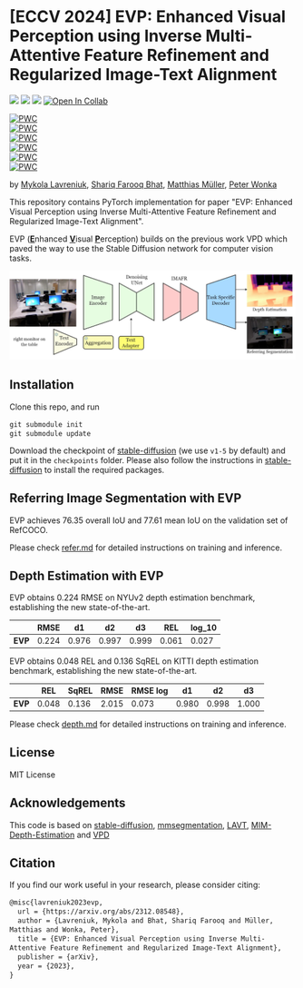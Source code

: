 # [ECCV 2024] EVP: Enhanced Visual Perception using Inverse Multi-Attentive Feature Refinement and Regularized Image-Text Alignment
<a href='https://lavreniuk.github.io/EVP'><img src='https://img.shields.io/badge/Project-Page-Green'></a> <a href='https://arxiv.org/abs/2312.08548'><img src='https://img.shields.io/badge/Paper-Arxiv-red'></a>  <a href='https://huggingface.co/spaces/MykolaL/evp'><img src='https://img.shields.io/badge/%F0%9F%A4%97%20Hugging%20Face-Spaces-blue'></a>
[![Open In Collab](https://colab.research.google.com/assets/colab-badge.svg)](https://colab.research.google.com/drive/1rd0_2AMyHlEaeYlWldZ-xGaGRYhP_TVb?usp=sharing)

[![PWC](https://img.shields.io/endpoint.svg?url=https://paperswithcode.com/badge/evp-enhanced-visual-perception-using-inverse/depth-estimation-on-nyu-depth-v2)](https://paperswithcode.com/sota/depth-estimation-on-nyu-depth-v2?p=evp-enhanced-visual-perception-using-inverse)
<br>
[![PWC](https://img.shields.io/endpoint.svg?url=https://paperswithcode.com/badge/evp-enhanced-visual-perception-using-inverse/monocular-depth-estimation-on-nyu-depth-v2)](https://paperswithcode.com/sota/monocular-depth-estimation-on-nyu-depth-v2?p=evp-enhanced-visual-perception-using-inverse) 
<br>
[![PWC](https://img.shields.io/endpoint.svg?url=https://paperswithcode.com/badge/evp-enhanced-visual-perception-using-inverse/monocular-depth-estimation-on-kitti-eigen)](https://paperswithcode.com/sota/monocular-depth-estimation-on-kitti-eigen?p=evp-enhanced-visual-perception-using-inverse)
<br>
[![PWC](https://img.shields.io/endpoint.svg?url=https://paperswithcode.com/badge/evp-enhanced-visual-perception-using-inverse/referring-expression-segmentation-on-refcoco-6)](https://paperswithcode.com/sota/referring-expression-segmentation-on-refcoco-6?p=evp-enhanced-visual-perception-using-inverse)
<br>
[![PWC](https://img.shields.io/endpoint.svg?url=https://paperswithcode.com/badge/evp-enhanced-visual-perception-using-inverse/referring-expression-segmentation-on-refcoco-8)](https://paperswithcode.com/sota/referring-expression-segmentation-on-refcoco-8?p=evp-enhanced-visual-perception-using-inverse)
<br>
[![PWC](https://img.shields.io/endpoint.svg?url=https://paperswithcode.com/badge/evp-enhanced-visual-perception-using-inverse/referring-expression-segmentation-on-refcoco-9)](https://paperswithcode.com/sota/referring-expression-segmentation-on-refcoco-9?p=evp-enhanced-visual-perception-using-inverse)

by [Mykola Lavreniuk](https://scholar.google.com/citations?hl=en&user=-oFR-RYAAAAJ), [Shariq Farooq Bhat](https://shariqfarooq123.github.io/), [Matthias Müller](https://matthias.pw/), [Peter Wonka](https://peterwonka.net/)

This repository contains PyTorch implementation for paper "EVP: Enhanced Visual Perception using Inverse Multi-Attentive Feature Refinement and Regularized Image-Text Alignment". 

EVP (<ins>**E**</ins>nhanced <ins>**V**</ins>isual <ins>**P**</ins>erception) builds on the previous work VPD which paved the way to use the Stable Diffusion network for computer vision tasks.

![intro](figs/intro.png)

## Installation
Clone this repo, and run
```
git submodule init
git submodule update
```
Download the checkpoint of [stable-diffusion](https://github.com/runwayml/stable-diffusion) (we use `v1-5` by default) and put it in the `checkpoints` folder. Please also follow the instructions in [stable-diffusion](https://github.com/runwayml/stable-diffusion) to install the required packages.


## Referring Image Segmentation with EVP
EVP achieves 76.35 overall IoU and 77.61 mean IoU on the validation set of RefCOCO.

Please check [refer.md](./refer/README.md) for detailed instructions on training and inference.

## Depth Estimation with EVP
EVP obtains 0.224 RMSE on NYUv2 depth estimation benchmark, establishing the new state-of-the-art.

|  | RMSE | d1 | d2 | d3 | REL  | log_10 |
|---------|-------|-------|--------|------|-------|-------|
| **EVP** | 0.224 | 0.976 | 0.997 | 0.999 | 0.061 | 0.027 |

EVP obtains 0.048 REL and 0.136 SqREL on KITTI depth estimation benchmark, establishing the new state-of-the-art.

|  | REL | SqREL | RMSE | RMSE log | d1 | d2 | d3 |
|---------|-------|-------|--------|------|-------|-------|-------|
| **EVP** | 0.048 | 0.136 | 2.015 | 0.073 | 0.980 | 0.998 | 1.000 |

Please check [depth.md](./depth/README.md) for detailed instructions on training and inference.

## License
MIT License

## Acknowledgements
This code is based on [stable-diffusion](https://github.com/CompVis/stable-diffusion), [mmsegmentation](https://github.com/open-mmlab/mmsegmentation), [LAVT](https://github.com/yz93/LAVT-RIS), [MIM-Depth-Estimation](https://github.com/SwinTransformer/MIM-Depth-Estimation) and [VPD](https://github.com/wl-zhao/VPD)

## Citation
If you find our work useful in your research, please consider citing:
```
@misc{lavreniuk2023evp,
  url = {https://arxiv.org/abs/2312.08548},
  author = {Lavreniuk, Mykola and Bhat, Shariq Farooq and Müller, Matthias and Wonka, Peter},
  title = {EVP: Enhanced Visual Perception using Inverse Multi-Attentive Feature Refinement and Regularized Image-Text Alignment},
  publisher = {arXiv},
  year = {2023},
}
```
